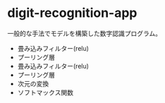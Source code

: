 # digit-recognition-app

一般的な手法でモデルを構築した数字認識プログラム。  

- 畳み込みフィルター(relu)
- プーリング層
- 畳み込みフィルター(relu)
- プーリング層
- 次元の変換
- ソフトマックス関数
